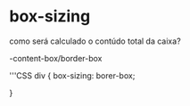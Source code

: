 # box-sizing
 como será calculado o contúdo total da caixa?

 -content-box/border-box

 '''CSS
 div {
     box-sizing: borer-box;

 }